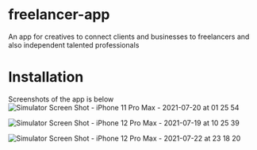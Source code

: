 
# freelancer-app
An app for creatives to connect clients and businesses to freelancers and also independent talented professionals

# Installation


Screenshots of the app is below
![Simulator Screen Shot - iPhone 11 Pro Max - 2021-07-20 at 01 25 54](https://user-images.githubusercontent.com/42741527/126248317-97c1beca-e00f-4290-aced-3a42bce12346.png)

![Simulator Screen Shot - iPhone 12 Pro Max - 2021-07-19 at 10 25 39](https://user-images.githubusercontent.com/42741527/126207611-4abb949c-6c20-4429-8bab-2de45517ea7c.png)

![Simulator Screen Shot - iPhone 12 Pro Max - 2021-07-22 at 23 18 20](https://user-images.githubusercontent.com/42741527/126720621-d608bdc8-4152-4aaa-b717-0d2e19761616.png)
